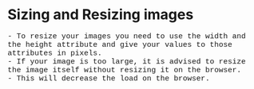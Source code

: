 # Sizing and Resizing images

<p style= "font-size: 15px; font-family: 'Courier New'">- To resize your images you need to use the width and the height attribute and give your values to those attributes in pixels.<br>- If your image is too large, it is advised to resize the image itself without resizing it on the browser.<br>- This will decrease the load on the browser.</p> 
